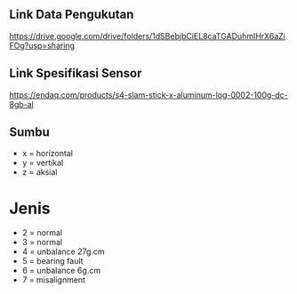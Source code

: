 ## Link Data Pengukutan
https://drive.google.com/drive/folders/1dSBebjbCiEL8caTGADuhmIHrX6aZiFOg?usp=sharing

## Link Spesifikasi Sensor
https://endaq.com/products/s4-slam-stick-x-aluminum-log-0002-100g-dc-8gb-al

## Sumbu
- x = horizontal
- y = vertikal
- z = aksial

# Jenis
- 2 = normal
- 3 = normal
- 4 = unbalance 27g.cm
- 5 = bearing fault
- 6 = unbalance 6g.cm
- 7 = misalignment
